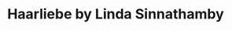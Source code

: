 ---
title: "Haarliebe by Linda Sinnathamby"
url: /luedenscheid/haarliebe-by-linda-sinnathamby/
shop: Friseur
---